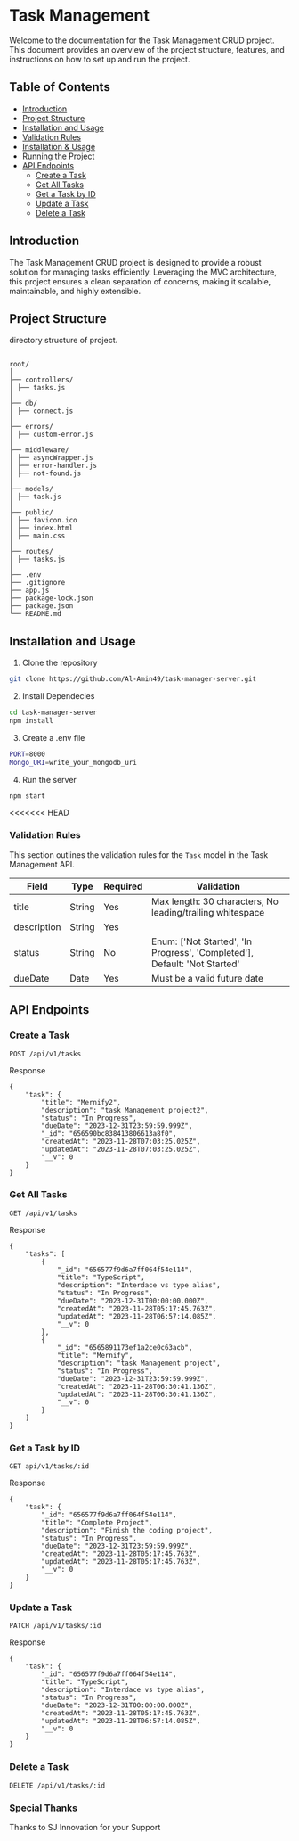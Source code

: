 # Task Management
Welcome to the documentation for the Task Management CRUD project. This document provides an overview of the project structure, features, and instructions on how to set up and run the project.

## Table of Contents

- [Introduction](#introduction)
- [Project Structure](#project-structure)
- [Installation and Usage](#installation-and-usage)
- [Validation Rules](#validation-rules)
- [Installation & Usage](#installation-&-usage)
- [Running the Project](#running-the-project)
- [API Endpoints](#api-endpoints)
  - [Create a Task](#create-a-task)
  - [Get All Tasks](#get-all-tasks)
  - [Get a Task by ID](#get-a-task-by-id)
  - [Update a Task](#update-a-task)
  - [Delete a Task](#delete-a-task)

## Introduction

The Task Management CRUD project is designed to provide a robust solution for managing tasks efficiently. Leveraging the MVC architecture, this project ensures a clean separation of concerns, making it scalable, maintainable, and highly extensible.

## Project Structure
 directory structure of project.


```plaintext

root/
│
├── controllers/
│ ├── tasks.js
│
├── db/
│ ├── connect.js
│
├── errors/
│ ├── custom-error.js
│
├── middleware/
│ ├── asyncWrapper.js
│ ├── error-handler.js
│ ├── not-found.js
│
├── models/
│ ├── task.js
│
├── public/
│ ├── favicon.ico
│ ├── index.html
│ ├── main.css
│
├── routes/
│ ├── tasks.js
│
├── .env
├── .gitignore
├── app.js
├── package-lock.json
├── package.json
└── README.md
```


##  Installation and Usage
1. Clone the repository
```bash
git clone https://github.com/Al-Amin49/task-manager-server.git

```
2. Install Dependecies
```bash
cd task-manager-server
npm install

```
3. Create a .env file
```bash
PORT=8000
Mongo_URI=write_your_mongodb_uri

```
4. Run the server
```
npm start
```
<<<<<<< HEAD
### Validation Rules
This section outlines the validation rules for the `Task` model in the Task Management API.


| Field        | Type     | Required | Validation                                      |
|--------------|----------|----------|-------------------------------------------------|
| title        | String   | Yes      | Max length: 30 characters, No leading/trailing whitespace |
| description  | String   | Yes      |                                                 |
| status       | String   | No       | Enum: ['Not Started', 'In Progress', 'Completed'], Default: 'Not Started' |
| dueDate      | Date     | Yes      | Must be a valid future date                     |

## API Endpoints

### Create a Task
```
POST /api/v1/tasks
```
Response
```
{
    "task": {
        "title": "Mernify2",
        "description": "task Management project2",
        "status": "In Progress",
        "dueDate": "2023-12-31T23:59:59.999Z",
        "_id": "656590bc838413806613a8f0",
        "createdAt": "2023-11-28T07:03:25.025Z",
        "updatedAt": "2023-11-28T07:03:25.025Z",
        "__v": 0
    }
}
```
### Get All Tasks
```
GET /api/v1/tasks
```
Response
```
{
    "tasks": [
        {
            "_id": "656577f9d6a7ff064f54e114",
            "title": "TypeScript",
            "description": "Interdace vs type alias",
            "status": "In Progress",
            "dueDate": "2023-12-31T00:00:00.000Z",
            "createdAt": "2023-11-28T05:17:45.763Z",
            "updatedAt": "2023-11-28T06:57:14.085Z",
            "__v": 0
        },
        {
            "_id": "6565891173ef1a2ce0c63acb",
            "title": "Mernify",
            "description": "task Management project",
            "status": "In Progress",
            "dueDate": "2023-12-31T23:59:59.999Z",
            "createdAt": "2023-11-28T06:30:41.136Z",
            "updatedAt": "2023-11-28T06:30:41.136Z",
            "__v": 0
        }
    ]
}
```
### Get a Task by ID
```
GET api/v1/tasks/:id
```
Response

```
{
    "task": {
        "_id": "656577f9d6a7ff064f54e114",
        "title": "Complete Project",
        "description": "Finish the coding project",
        "status": "In Progress",
        "dueDate": "2023-12-31T23:59:59.999Z",
        "createdAt": "2023-11-28T05:17:45.763Z",
        "updatedAt": "2023-11-28T05:17:45.763Z",
        "__v": 0
    }
}
```
### Update a Task
```
PATCH /api/v1/tasks/:id
```
Response

``` 
{
    "task": {
        "_id": "656577f9d6a7ff064f54e114",
        "title": "TypeScript",
        "description": "Interdace vs type alias",
        "status": "In Progress",
        "dueDate": "2023-12-31T00:00:00.000Z",
        "createdAt": "2023-11-28T05:17:45.763Z",
        "updatedAt": "2023-11-28T06:57:14.085Z",
        "__v": 0
    }
}
```
### Delete a Task
``` 
DELETE /api/v1/tasks/:id
```
### Special Thanks
Thanks to SJ Innovation for your Support 
